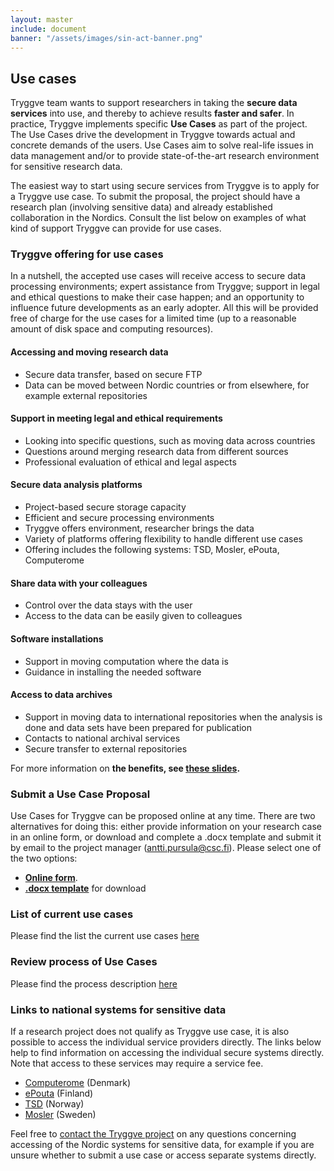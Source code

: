 ```yaml
---
layout: master
include: document
banner: "/assets/images/sin-act-banner.png"
---
```


## Use cases


Tryggve team wants to support researchers in taking the **secure data services** into use, and thereby to achieve results **faster and safer**. In practice, Tryggve implements specific **Use Cases** as part of the project. The Use Cases drive the development in Tryggve towards actual and concrete demands of the users. Use Cases aim to solve real-life issues in data management and/or to provide state-of-the-art research environment for sensitive research data.

The easiest way to start using secure services from Tryggve is to apply for a Tryggve use case. To submit the proposal, the project should have a research plan (involving sensitive data) and already established collaboration in the Nordics. Consult the list below on examples of what kind of support Tryggve can provide for use cases.

### Tryggve offering for use cases

In a nutshell, the accepted use cases will receive access to secure data processing environments; expert assistance from Tryggve; support in legal and ethical questions to make their case happen; and an opportunity to influence future developments as an early adopter. All this will be provided free of charge for the use cases for a limited time (up to a reasonable amount of disk space and computing resources).

#### Accessing and moving research data
* Secure data transfer, based on secure FTP
* Data can be moved between Nordic countries or from elsewhere, for example external repositories

#### Support in meeting legal and ethical requirements
* Looking into specific questions, such as moving data across countries
* Questions around merging research data from different sources
* Professional evaluation of ethical and legal aspects

#### Secure data analysis platforms
* Project-based secure storage capacity
* Efficient and secure processing environments
* Tryggve offers environment, researcher brings the data
* Variety of platforms offering flexibility to handle different use cases
* Offering includes the following systems: TSD, Mosler, ePouta, Computerome

#### Share data with your colleagues
* Control over the data stays with the user
* Access to the data can be easily given to colleagues

#### Software installations
* Support in moving computation where the data is
* Guidance in installing the needed software

#### Access to data archives
* Support in moving data to international repositories when the analysis is done and data sets have been prepared for publication
* Contacts to national archival services
* Secure transfer to external repositories

For more information on **the benefits, see [these slides](http://www.slideshare.net/anttipursula/tryggve-support-forresearch).**

### Submit a Use Case Proposal

Use Cases for Tryggve can be proposed online at any time. There are two alternatives for doing this: either provide information on your research case in an online form, or download and complete a .docx template and submit it by email to the project manager (antti.pursula@csc.fi). Please select one of the two options:
* **[Online form](https://docs.google.com/forms/d/e/1FAIpQLScWMEzgcuhufIH2ZKsrsxCES3lI1v06pBIed5-ZL523i0Ohxg/formResponse)**.
* **[.docx template](https://wiki.neic.no/wiki/File:Tryggve_Use_Case_form.docx)** for download

### List of current use cases
Please find the list the current use cases [here](https://docs.google.com/spreadsheets/d/10TT_A_ennA_dfL2f9NAyYBcZiMXFp1BHeR-j3Sfb65E/edit#gid=0)

### Review process of Use Cases
Please find the process description [here](https://docs.google.com/document/d/1gGpUXtdodo2OMP9gGUIvwwM2zOv_zxfFxrwY_sDZQ4Q/edit)

### Links to national systems for sensitive data
If a research project does not qualify as Tryggve use case, it is also possible to access the individual service providers directly. The links below help to find information on accessing the individual secure systems directly. Note that access to these services may require a service fee.

* [Computerome](http://wiki.bio.dtu.dk/computerome/index.php/Computerome_-_Danish_National_Supercomputer_for_Life_Sciences#Access_to_Computerome) (Denmark)
* [ePouta](https://research.csc.fi/pouta-user-guide) (Finland)
* [TSD](http://www.uio.no/english/services/it/research/storage/sensitive-data/index.html) (Norway)
* [Mosler](https://wiki.bils.se/wiki/Mosler_user_documentation) (Sweden)

Feel free to [contact the Tryggve project](mailto:tryggve@neic.no) on any questions concerning accessing of the Nordic systems
for sensitive data, for example if you are unsure whether to submit a use case or access separate systems directly.
